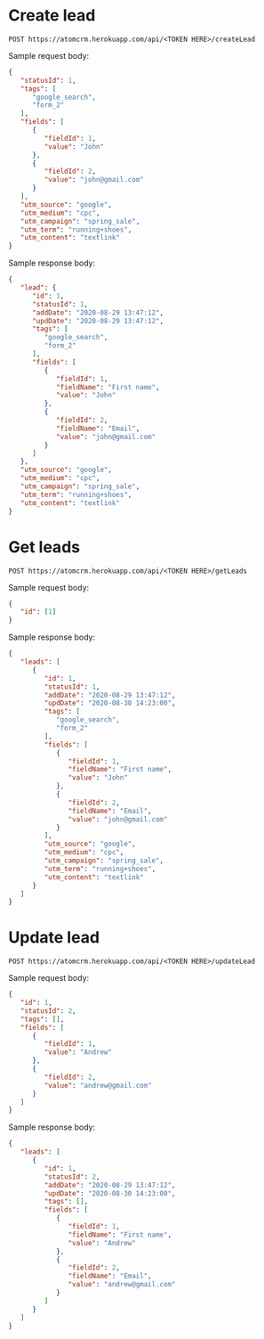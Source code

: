 # Create lead

`POST https://atomcrm.herokuapp.com/api/<TOKEN HERE>/createLead`

Sample request body:
```json
{
   "statusId": 1,
   "tags": [
      "google_search",
      "form_2"
   ],
   "fields": [
      {
         "fieldId": 1,
         "value": "John"
      },
      {
         "fieldId": 2,
         "value": "john@gmail.com"
      }
   ],
   "utm_source": "google",
   "utm_medium": "cpc",
   "utm_campaign": "spring_sale",
   "utm_term": "running+shoes",
   "utm_content": "textlink"
}
```

Sample response body:
```json
{
   "lead": {
      "id": 1,
      "statusId": 1,
      "addDate": "2020-08-29 13:47:12",
      "updDate": "2020-08-29 13:47:12",
      "tags": [
         "google_search",
         "form_2"
      ],
      "fields": [
         {
            "fieldId": 1,
            "fieldName": "First name",
            "value": "John"
         },
         {
            "fieldId": 2,
            "fieldName": "Email",
            "value": "john@gmail.com"
         }
      ]
   },
   "utm_source": "google",
   "utm_medium": "cpc",
   "utm_campaign": "spring_sale",
   "utm_term": "running+shoes",
   "utm_content": "textlink"
}
```

# Get leads

`POST https://atomcrm.herokuapp.com/api/<TOKEN HERE>/getLeads`

Sample request body:
```json
{
   "id": [1]
}
```

Sample response body:
```json
{
   "leads": [
      {
         "id": 1,
         "statusId": 1,
         "addDate": "2020-08-29 13:47:12",
         "updDate": "2020-08-30 14:23:00",
         "tags": [
            "google_search",
            "form_2"
         ],
         "fields": [
            {
               "fieldId": 1,
               "fieldName": "First name",
               "value": "John"
            },
            {
               "fieldId": 2,
               "fieldName": "Email",
               "value": "john@gmail.com"
            }
         ],
         "utm_source": "google",
         "utm_medium": "cpc",
         "utm_campaign": "spring_sale",
         "utm_term": "running+shoes",
         "utm_content": "textlink"
      }
   ]
}
```

# Update lead

`POST https://atomcrm.herokuapp.com/api/<TOKEN HERE>/updateLead`

Sample request body:
```json
{
   "id": 1,
   "statusId": 2,
   "tags": [],
   "fields": [
      {
         "fieldId": 1,
         "value": "Andrew"
      },
      {
         "fieldId": 2,
         "value": "andrew@gmail.com"
      }
   ]
}
```

Sample response body:
```json
{
   "leads": [
      {
         "id": 1,
         "statusId": 2,
         "addDate": "2020-08-29 13:47:12",
         "updDate": "2020-08-30 14:23:00",
         "tags": [],
         "fields": [
            {
               "fieldId": 1,
               "fieldName": "First name",
               "value": "Andrew"
            },
            {
               "fieldId": 2,
               "fieldName": "Email",
               "value": "andrew@gmail.com"
            }
         ]
      }
   ]
}
```
